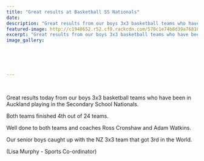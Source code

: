 ```yaml
---
title: "Great results at Basketball SS Nationals"
date: 
description: "Great results from our boys 3x3 basketball teams who have been in Auckland playing in the Secondary School Nationals. Both teams finished 4th out of 24 teams, Saturday 9 April 2016."
featured-image: http://c1940652.r52.cf0.rackcdn.com/570c1e74b8d39a7681001146/SS-National-3x3-Basketball-in-Auck9.jpg
excerpt: "Great results from our boys 3x3 basketball teams who have been in Auckland playing in the Secondary School Nationals. Both teams finished 4th out of 24 teams, Saturday 9 April 2016."
image_gallery:
    
    
    
    
    
---
```


<p>&nbsp;</p>
<p><span>Great results today from our boys 3x3 basketball teams who have been in Auckland playing in the Secondary School Nationals. </span></p>
<p><span>Both teams finished 4th out of 24 teams.</span></p>
<p><span>Well done to both teams and coaches Ross Cronshaw and Adam Watkins.&nbsp;</span></p>
<p><span>Our senior boys caught up with the NZ 3x3 team that got 3rd in the World.</span></p>
<p><span>(Lisa Murphy - Sports Co-ordinator)</span></p>

